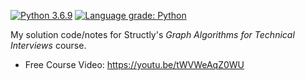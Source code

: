 [![Python 3.6.9](https://img.shields.io/badge/python-3.6+-blue.svg)](https://www.python.org/downloads/release/python-369/)
[![Language grade: Python](https://img.shields.io/lgtm/grade/python/g/plasticuproject/graph-algos-course.svg?logo=lgtm&logoWidth=18)](https://lgtm.com/projects/g/plasticuproject/graph-algos-course/context:python)

My solution code/notes for Structly's _Graph Algorithms for Technical Interviews_ course.

- Free Course Video: https://youtu.be/tWVWeAqZ0WU
